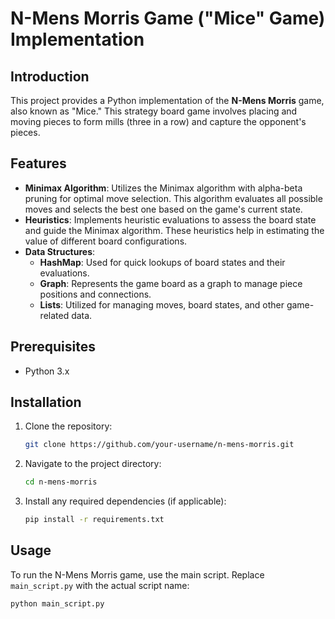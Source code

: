 # N-Mens Morris Game ("Mice" Game) Implementation

## Introduction

This project provides a Python implementation of the **N-Mens Morris** game, also known as "Mice." This strategy board game involves placing and moving pieces to form mills (three in a row) and capture the opponent's pieces.

## Features

- **Minimax Algorithm**: Utilizes the Minimax algorithm with alpha-beta pruning for optimal move selection. This algorithm evaluates all possible moves and selects the best one based on the game's current state.
- **Heuristics**: Implements heuristic evaluations to assess the board state and guide the Minimax algorithm. These heuristics help in estimating the value of different board configurations.
- **Data Structures**:
  - **HashMap**: Used for quick lookups of board states and their evaluations.
  - **Graph**: Represents the game board as a graph to manage piece positions and connections.
  - **Lists**: Utilized for managing moves, board states, and other game-related data.

## Prerequisites

- Python 3.x

## Installation

1. Clone the repository:

    ```bash
    git clone https://github.com/your-username/n-mens-morris.git
    ```

2. Navigate to the project directory:

    ```bash
    cd n-mens-morris
    ```

3. Install any required dependencies (if applicable):

    ```bash
    pip install -r requirements.txt
    ```

## Usage

To run the N-Mens Morris game, use the main script. Replace `main_script.py` with the actual script name:

```bash
python main_script.py

